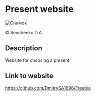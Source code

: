 # Present website
![Снимок](https://user-images.githubusercontent.com/114693652/196950342-f4bb8680-3c98-4b63-8a13-93711bcd03b8.PNG)

© Senchenko D.A.

## Description

Website for choosing a present.

## Link to website

https://github.com/DmitrySA1996/Freebie 
